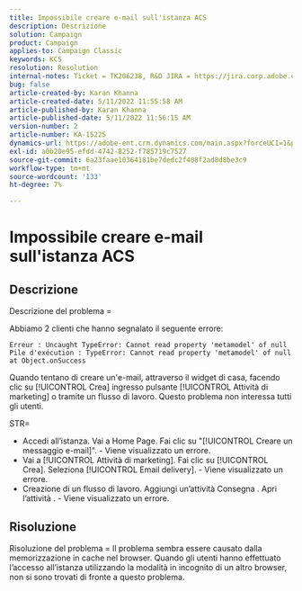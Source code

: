 ```yaml
---
title: Impossibile creare e-mail sull'istanza ACS
description: Descrizione
solution: Campaign
product: Campaign
applies-to: Campaign Classic
keywords: KCS
resolution: Resolution
internal-notes: Ticket = TK206238, R&D JIRA = https://jira.corp.adobe.com/browse/CAMP-39887
bug: false
article-created-by: Karan Khanna
article-created-date: 5/11/2022 11:55:58 AM
article-published-by: Karan Khanna
article-published-date: 5/11/2022 11:56:15 AM
version-number: 2
article-number: KA-15225
dynamics-url: https://adobe-ent.crm.dynamics.com/main.aspx?forceUCI=1&pagetype=entityrecord&etn=knowledgearticle&id=61b7974e-21d1-ec11-a7b5-00224809c556
exl-id: a0b20e95-efdd-4742-8252-f785719c7527
source-git-commit: 6a23faae10364181be7dedc2f408f2ad8d8be3c9
workflow-type: tm+mt
source-wordcount: '133'
ht-degree: 7%

---
```


# Impossibile creare e-mail sull&#39;istanza ACS

## Descrizione


Descrizione del problema =

Abbiamo 2 clienti che hanno segnalato il seguente errore:

```
Erreur : Uncaught TypeError: Cannot read property 'metamodel' of null
Pile d'exécution : TypeError: Cannot read property 'metamodel' of null
at Object.onSuccess
```

Quando tentano di creare un&#39;e-mail, attraverso il widget di casa, facendo clic su [!UICONTROL Crea] ingresso pulsante [!UICONTROL Attività di marketing] o tramite un flusso di lavoro.
Questo problema non interessa tutti gli utenti.



STR=

- Accedi all’istanza. Vai a Home Page. Fai clic su &quot;[!UICONTROL Creare un messaggio e-mail]&quot;. - Viene visualizzato un errore.
- Vai a [!UICONTROL Attività di marketing]. Fai clic su [!UICONTROL Crea]. Seleziona [!UICONTROL Email delivery]. - Viene visualizzato un errore.
- Creazione di un flusso di lavoro. Aggiungi un’attività Consegna . Apri l’attività . - Viene visualizzato un errore.



## Risoluzione


Risoluzione del problema = Il problema sembra essere causato dalla memorizzazione in cache nel browser. Quando gli utenti hanno effettuato l’accesso all’istanza utilizzando la modalità in incognito di un altro browser, non si sono trovati di fronte a questo problema.

